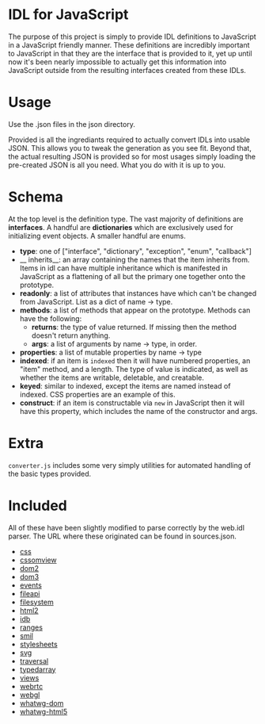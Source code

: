 # IDL for JavaScript

The purpose of this project is simply to provide IDL definitions to JavaScript in a JavaScript friendly manner. These definitions are incredibly important to JavaScript in that they are the interface that is provided to it, yet up until now it's been nearly impossible to actually get this information into JavaScript outside from the resulting interfaces created from these IDLs.

# Usage

Use the .json files in the json directory.

Provided is all the ingrediants required to actually convert IDLs into usable JSON. This allows you to tweak the generation as you see fit. Beyond that, the actual resulting JSON is provided so for most usages simply loading the pre-created JSON is all you need. What you do with it is up to you.

# Schema

At the top level is the definition type. The vast majority of definitions are __interfaces__. A handful are __dictionaries__ which are exclusively used for initializing event objects. A smaller handful are enums.

* __type__: one of ["interface", "dictionary", "exception", "enum", "callback"]
* __ inherits__: an array containing the names that the item inherits from. Items in idl can have multiple inheritance which is manifested in JavaScript as a flattening of all but the primary one together onto the prototype.
* __readonly__: a list of attributes that instances have which can't be changed from JavaScript. List as a dict of name -> type.
* __methods__: a list of methods that appear on the prototype. Methods can have the following:
    * __returns__: the type of value returned. If missing then the method doesn't return anything.
    * __args__: a list of arguments by name -> type, in order.
* __properties__: a list of mutable properties by name -> type
* __indexed__: if an item is `indexed` then it will have numbered properties, an "item" method, and a length. The type of value is indicated, as well as whether the items are writable, deletable, and creatable.
* __keyed__: similar to indexed, except the items are named instead of indexed. CSS properties are an example of this.
* __construct__: if an item is constructable via `new` in JavaScript then it will have this property, which includes the name of the constructor and args.



# Extra

`converter.js` includes some very simply utilities for automated handling of the basic types provided.

# Included

All of these have been slightly modified to parse correctly by the web.idl parser. The URL where these originated can be found in sources.json.

* [css](http://www.w3.org/TR/DOM-Level-2-Style/idl/css.idl)
* [cssomview](http://www.w3.org/TR/cssom-view/)
* [dom2](http://www.w3.org/TR/DOM-Level-2-Core/idl/dom.idl)
* [dom3](http://www.w3.org/TR/DOM-Level-3-Core/idl/dom.idl)
* [events](http://www.w3.org/TR/DOM-Level-2-Events/idl/events.idl)
* [fileapi](http://www.w3.org/TR/FileAPI/)
* [filesystem](http://www.w3.org/TR/file-system-api)
* [html2](http://www.w3.org/TR/DOM-Level-2-HTML/idl/html2.idl)
* [idb](http://www.w3.org/TR/IndexedDB/)
* [ranges](http://www.w3.org/TR/DOM-Level-2-Traversal-Range/idl/ranges.idl)
* [smil](http://www.w3.org/TR/2000/WD-smil-boston-dom-20000225/idl/smil.idl)
* [stylesheets](http://www.w3.org/TR/2000/REC-DOM-Level-2-Style-20001113/idl/stylesheets.idl)
* [svg](http://www.w3.org/TR/2011/REC-SVG11-20110816/svg.idl)
* [traversal](http://www.w3.org/TR/DOM-Level-2-Traversal-Range/idl/traversal.idl)
* [typedarray](https://www.khronos.org/registry/typedarray/specs/latest/typedarray.idl)
* [views](http://www.w3.org/TR/DOM-Level-2-Views/idl/views.idl)
* [webrtc](http://www.w3.org/TR/webrtc)
* [webgl](https://www.khronos.org/registry/webgl/specs/latest/webgl.idl)
* [whatwg-dom](http://dom.spec.whatwg.org/)
* [whatwg-html5](http://www.whatwg.org/specs/web-apps/current-work)
